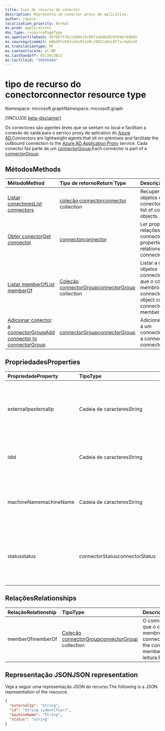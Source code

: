 ```yaml
---
title: tipo de recurso do conector
description: Representa um conector proxy de aplicativo.
author: japere
localization_priority: Normal
ms.prod: applications
doc_type: resourcePageType
ms.openlocfilehash: 567b67576c5300419c9671de8bd82df84bf49685
ms.sourcegitcommit: 68b49fc847ceb1032a9cc9821a9ec0f7ac4abe44
ms.translationtype: MT
ms.contentlocale: pt-BR
ms.lasthandoff: 03/20/2021
ms.locfileid: "50945694"
---
```

# <a name="connector-resource-type"></a><span data-ttu-id="dc3f7-103">tipo de recurso do conector</span><span class="sxs-lookup"><span data-stu-id="dc3f7-103">connector resource type</span></span>

<span data-ttu-id="dc3f7-104">Namespace: microsoft.graph</span><span class="sxs-lookup"><span data-stu-id="dc3f7-104">Namespace: microsoft.graph</span></span>

[!INCLUDE [beta-disclaimer](../../includes/beta-disclaimer.md)]

<span data-ttu-id="dc3f7-105">Os conectores são agentes leves que se sentam no local e facilitam a conexão de saída para o serviço proxy de aplicativo do [Azure AD.](https://aka.ms/whyappproxy)</span><span class="sxs-lookup"><span data-stu-id="dc3f7-105">Connectors are lightweight agents that sit on-premises and facilitate the outbound connection to the [Azure AD Application Proxy](https://aka.ms/whyappproxy) service.</span></span> <span data-ttu-id="dc3f7-106">Cada conector faz parte de um [connectorGroup](connectorgroup.md).</span><span class="sxs-lookup"><span data-stu-id="dc3f7-106">Each connector is part of a [connectorGroup](connectorgroup.md).</span></span>

## <a name="methods"></a><span data-ttu-id="dc3f7-107">Métodos</span><span class="sxs-lookup"><span data-stu-id="dc3f7-107">Methods</span></span>

| <span data-ttu-id="dc3f7-108">Método</span><span class="sxs-lookup"><span data-stu-id="dc3f7-108">Method</span></span>       | <span data-ttu-id="dc3f7-109">Tipo de retorno</span><span class="sxs-lookup"><span data-stu-id="dc3f7-109">Return Type</span></span> | <span data-ttu-id="dc3f7-110">Descrição</span><span class="sxs-lookup"><span data-stu-id="dc3f7-110">Description</span></span> |
|:-------------|:------------|:------------|
| [<span data-ttu-id="dc3f7-111">Listar conectores</span><span class="sxs-lookup"><span data-stu-id="dc3f7-111">List connectors</span></span>](../api/connector-list.md) | <span data-ttu-id="dc3f7-112">[coleção connector](connector.md)</span><span class="sxs-lookup"><span data-stu-id="dc3f7-112">[connector](connector.md) collection</span></span> | <span data-ttu-id="dc3f7-113">Recupere uma lista de objetos do conector.</span><span class="sxs-lookup"><span data-stu-id="dc3f7-113">Retrieve a list of connector objects.</span></span> | 
| [<span data-ttu-id="dc3f7-114">Obter conector</span><span class="sxs-lookup"><span data-stu-id="dc3f7-114">Get connector</span></span>](../api/connector-get.md) | [<span data-ttu-id="dc3f7-115">connector</span><span class="sxs-lookup"><span data-stu-id="dc3f7-115">connector</span></span>](connector.md) | <span data-ttu-id="dc3f7-116">Ler propriedades e relações do objeto connector.</span><span class="sxs-lookup"><span data-stu-id="dc3f7-116">Read properties and relationships of connector object.</span></span> |
| [<span data-ttu-id="dc3f7-117">Listar memberOf</span><span class="sxs-lookup"><span data-stu-id="dc3f7-117">List memberOf</span></span>](../api/connector-list-memberof.md) | <span data-ttu-id="dc3f7-118">[Coleção connectorGroup](connectorgroup.md)</span><span class="sxs-lookup"><span data-stu-id="dc3f7-118">[connectorGroup](connectorgroup.md) collection</span></span> | <span data-ttu-id="dc3f7-119">Listar a coleção de objetos connectorGroup da que o conector é membro.</span><span class="sxs-lookup"><span data-stu-id="dc3f7-119">List the connectorGroup object collection the connector is a member of.</span></span> |
| [<span data-ttu-id="dc3f7-120">Adicionar conector a connectorGroup</span><span class="sxs-lookup"><span data-stu-id="dc3f7-120">Add connector to connectorGroup</span></span>](../api/connector-post-memberof.md)| [<span data-ttu-id="dc3f7-121">connectorGroup</span><span class="sxs-lookup"><span data-stu-id="dc3f7-121">connectorGroup</span></span>](connectorgroup.md) | <span data-ttu-id="dc3f7-122">Adicione um conector a um connectorGroup.</span><span class="sxs-lookup"><span data-stu-id="dc3f7-122">Add a connector to a connectorGroup.</span></span> |


## <a name="properties"></a><span data-ttu-id="dc3f7-123">Propriedades</span><span class="sxs-lookup"><span data-stu-id="dc3f7-123">Properties</span></span>
| <span data-ttu-id="dc3f7-124">Propriedade</span><span class="sxs-lookup"><span data-stu-id="dc3f7-124">Property</span></span>     | <span data-ttu-id="dc3f7-125">Tipo</span><span class="sxs-lookup"><span data-stu-id="dc3f7-125">Type</span></span>        | <span data-ttu-id="dc3f7-126">Descrição</span><span class="sxs-lookup"><span data-stu-id="dc3f7-126">Description</span></span> |
|:-------------|:------------|:------------|
|<span data-ttu-id="dc3f7-127">externalIp</span><span class="sxs-lookup"><span data-stu-id="dc3f7-127">externalIp</span></span>|<span data-ttu-id="dc3f7-128">Cadeia de caracteres</span><span class="sxs-lookup"><span data-stu-id="dc3f7-128">String</span></span>| <span data-ttu-id="dc3f7-129">O endereço IP externo detectado pelo servidor do conector.</span><span class="sxs-lookup"><span data-stu-id="dc3f7-129">The external IP address as detected by the the connector server.</span></span> <span data-ttu-id="dc3f7-130">Somente leitura.</span><span class="sxs-lookup"><span data-stu-id="dc3f7-130">Read-only.</span></span> |
|<span data-ttu-id="dc3f7-131">id</span><span class="sxs-lookup"><span data-stu-id="dc3f7-131">id</span></span>|<span data-ttu-id="dc3f7-132">Cadeia de caracteres</span><span class="sxs-lookup"><span data-stu-id="dc3f7-132">String</span></span>| <span data-ttu-id="dc3f7-133">Identificador exclusivo do conector.</span><span class="sxs-lookup"><span data-stu-id="dc3f7-133">Unique identifier of the connector.</span></span> <span data-ttu-id="dc3f7-134">Somente leitura.</span><span class="sxs-lookup"><span data-stu-id="dc3f7-134">Read-only.</span></span> |
|<span data-ttu-id="dc3f7-135">machineName</span><span class="sxs-lookup"><span data-stu-id="dc3f7-135">machineName</span></span>|<span data-ttu-id="dc3f7-136">Cadeia de caracteres</span><span class="sxs-lookup"><span data-stu-id="dc3f7-136">String</span></span>| <span data-ttu-id="dc3f7-137">O nome do computador em que o conector está instalado e em execução.</span><span class="sxs-lookup"><span data-stu-id="dc3f7-137">The machine name the connector is installed and running on.</span></span> |
|<span data-ttu-id="dc3f7-138">status</span><span class="sxs-lookup"><span data-stu-id="dc3f7-138">status</span></span>|<span data-ttu-id="dc3f7-139">connectorStatus</span><span class="sxs-lookup"><span data-stu-id="dc3f7-139">connectorStatus</span></span>| <span data-ttu-id="dc3f7-140">Indica o status do conector.</span><span class="sxs-lookup"><span data-stu-id="dc3f7-140">Indicates the status of the connector.</span></span> <span data-ttu-id="dc3f7-141">Os valores possíveis são: `active` e `inactive`.</span><span class="sxs-lookup"><span data-stu-id="dc3f7-141">Possible values are: `active`, `inactive`.</span></span> <span data-ttu-id="dc3f7-142">Somente leitura.</span><span class="sxs-lookup"><span data-stu-id="dc3f7-142">Read-only.</span></span> |

## <a name="relationships"></a><span data-ttu-id="dc3f7-143">Relações</span><span class="sxs-lookup"><span data-stu-id="dc3f7-143">Relationships</span></span>
| <span data-ttu-id="dc3f7-144">Relação</span><span class="sxs-lookup"><span data-stu-id="dc3f7-144">Relationship</span></span> | <span data-ttu-id="dc3f7-145">Tipo</span><span class="sxs-lookup"><span data-stu-id="dc3f7-145">Type</span></span>   |<span data-ttu-id="dc3f7-146">Descrição</span><span class="sxs-lookup"><span data-stu-id="dc3f7-146">Description</span></span>|
|:---------------|:--------|:----------|
|<span data-ttu-id="dc3f7-147">memberOf</span><span class="sxs-lookup"><span data-stu-id="dc3f7-147">memberOf</span></span>|<span data-ttu-id="dc3f7-148">[Coleção connectorGroup](connectorgroup.md)</span><span class="sxs-lookup"><span data-stu-id="dc3f7-148">[connectorGroup](connectorgroup.md) collection</span></span>| <span data-ttu-id="dc3f7-149">O connectorGroup do que o conector é membro.</span><span class="sxs-lookup"><span data-stu-id="dc3f7-149">The connectorGroup that the connector is a member of.</span></span> <span data-ttu-id="dc3f7-150">Somente leitura.</span><span class="sxs-lookup"><span data-stu-id="dc3f7-150">Read-only.</span></span> |

## <a name="json-representation"></a><span data-ttu-id="dc3f7-151">Representação JSON</span><span class="sxs-lookup"><span data-stu-id="dc3f7-151">JSON representation</span></span>

<span data-ttu-id="dc3f7-152">Veja a seguir uma representação JSON do recurso.</span><span class="sxs-lookup"><span data-stu-id="dc3f7-152">The following is a JSON representation of the resource.</span></span>

<!-- {
  "blockType": "resource",
  "keyProperty":"id",
  "optionalProperties": [

  ],
  "@odata.type": "microsoft.graph.connector"
}-->

```json
{
  "externalIp": "String",
  "id": "String (identifier)",
  "machineName": "String",
  "status": "string"
}

```

<!-- uuid: 8fcb5dbc-d5aa-4681-8e31-b001d5168d79
2015-10-25 14:57:30 UTC -->
<!--
{
  "type": "#page.annotation",
  "description": "connector resource",
  "keywords": "",
  "section": "documentation",
  "tocPath": "",
  "suppressions": []
}
-->



